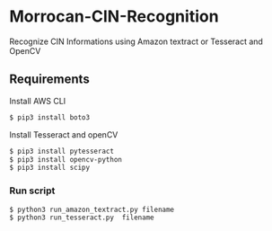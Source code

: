 # Morrocan-CIN-Recognition
Recognize CIN Informations using Amazon textract or Tesseract and OpenCV

## Requirements
Install AWS CLI
```bash
$ pip3 install boto3
```

Install Tesseract and openCV
```bash
$ pip3 install pytesseract
$ pip3 install opencv-python
$ pip3 install scipy
```

### Run script
```bash
$ python3 run_amazon_textract.py filename
$ python3 run_tesseract.py  filename
```
